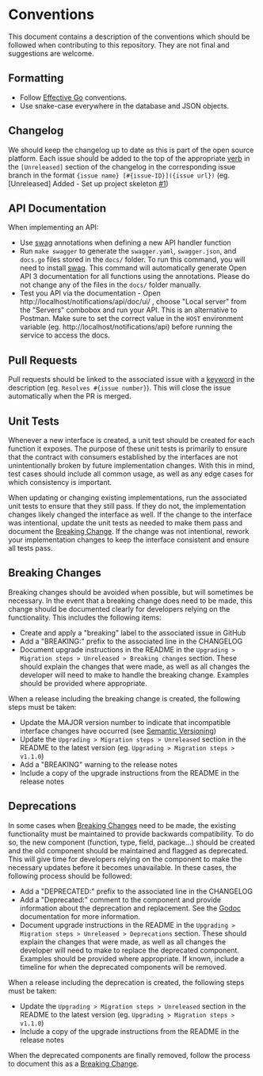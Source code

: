 # Conventions
This document contains a description of the conventions which should be followed when contributing to this repository. They are not final and suggestions are welcome.

## Formatting
- Follow [Effective Go](https://go.dev/doc/effective_go) conventions.
- Use snake-case everywhere in the database and JSON objects.

## Changelog
We should keep the changelog up to date as this is part of the open source platform. Each issue should be added to the top of the appropriate [verb](https://keepachangelog.com/en/1.0.0/#how) in the `[Unreleased]` section of the changelog in the corresponding issue branch in the format `{issue name} [#{issue-ID}]({issue url})` (eg. [Unreleased] Added - Set up project skeleton [#1](https://github.com/rokwire/core-building-block/issues/1))

## API Documentation
When implementing an API:
- Use [swag](https://github.com/swaggo/swag) annotations when defining a new API handler function
- Run `make swagger` to generate the `swagger.yaml`, `swagger.json`, and `docs.go` files stored in the `docs/` folder. To run this command, you will need to install [swag](https://github.com/swaggo/swag). This command will automatically generate Open API 3 documentation for all functions using the annotations. Please do not change any of the files in the `docs/` folder manually.
- Test you API via the documentation - Open http://localhost/notifications/api/doc/ui/ , choose "Local server" from the "Servers" combobox and run your API. This is an alternative to Postman. Make sure to set the correct value in the `HOST` environment variable (eg. http://localhost/notifications/api) before running the service to access the docs.

## Pull Requests
Pull requests should be linked to the associated issue with a [keyword](https://docs.github.com/en/issues/tracking-your-work-with-issues/creating-issues/linking-a-pull-request-to-an-issue#linking-a-pull-request-to-an-issue-using-a-keyword) in the description (eg. `Resolves #{issue number}`). This will close the issue automatically when the PR is merged. 

## Unit Tests
Whenever a new interface is created, a unit test should be created for each function it exposes. The purpose of these unit tests is primarily to ensure that the contract with consumers established by the interfaces are not unintentionally broken by future implementation changes. With this in mind, test cases should include all common usage, as well as any edge cases for which consistency is important. 

When updating or changing existing implementations, run the associated unit tests to ensure that they still pass. If they do not, the implementation changes likely changed the interface as well. If the change to the interface was intentional, update the unit tests as needed to make them pass and document the [Breaking Change](#breaking-changes). If the change was not intentional, rework your implementation changes to keep the interface consistent and ensure all tests pass.

## Breaking Changes
Breaking changes should be avoided when possible, but will sometimes be necessary. In the event that a breaking change does need to be made, this change should be documented clearly for developers relying on the functionality. This includes the following items:
* Create and apply a "breaking" label to the associated issue in GitHub
* Add a "BREAKING:" prefix to the associated line in the CHANGELOG
* Document upgrade instructions in the README in the `Upgrading > Migration steps > Unreleased > Breaking changes` section. These should explain the changes that were made, as well as all changes the developer will need to make to handle the breaking change. Examples should be provided where appropriate.

When a release including the breaking change is created, the following steps must be taken:
* Update the MAJOR version number to indicate that incompatible interface changes have occurred (see [Semantic Versioning](https://semver.org/))
* Update the `Upgrading > Migration steps > Unreleased` section in the README to the latest version (eg. `Upgrading > Migration steps > v1.1.0`)
* Add a "BREAKING" warning to the release notes
* Include a copy of the upgrade instructions from the README in the release notes

## Deprecations
In some cases when [Breaking Changes](#breaking-changes) need to be made, the existing functionality must be maintained to provide backwards compatibility. To do so, the new component (function, type, field, package...) should be created and the old component should be maintained and flagged as deprecated. This will give time for developers relying on the component to make the necessary updates before it becomes unavailable. In these cases, the following process should be followed:
* Add a "DEPRECATED:" prefix to the associated line in the CHANGELOG
* Add a "Deprecated:" comment to the component and provide information about the deprecation and replacement. See the [Godoc](https://go.dev/blog/godoc) documentation for more information.
* Document upgrade instructions in the README in the `Upgrading > Migration steps > Unreleased > Deprecations` section. These should explain the changes that were made, as well as all changes the developer will need to make to replace the deprecated component. Examples should be provided where appropriate. If known, include a timeline for when the deprecated components will be removed.

When a release including the deprecation is created, the following steps must be taken:
* Update the `Upgrading > Migration steps > Unreleased` section in the README to the latest version (eg. `Upgrading > Migration steps > v1.1.0`)
* Include a copy of the upgrade instructions from the README in the release notes

When the deprecated components are finally removed, follow the process to document this as a [Breaking Change](#breaking-changes). 
